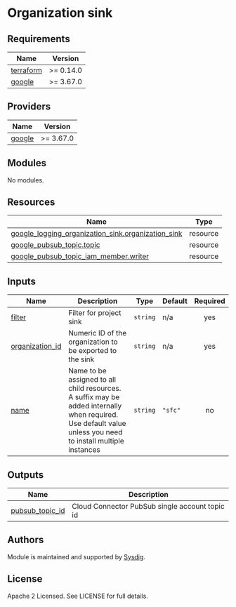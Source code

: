 # Organization sink

<!-- BEGINNING OF PRE-COMMIT-TERRAFORM DOCS HOOK -->
## Requirements

| Name | Version |
|------|---------|
| <a name="requirement_terraform"></a> [terraform](#requirement\_terraform) | >= 0.14.0 |
| <a name="requirement_google"></a> [google](#requirement\_google) | >= 3.67.0 |

## Providers

| Name | Version |
|------|---------|
| <a name="provider_google"></a> [google](#provider\_google) | >= 3.67.0 |

## Modules

No modules.

## Resources

| Name | Type |
|------|------|
| [google_logging_organization_sink.organization_sink](https://registry.terraform.io/providers/hashicorp/google/latest/docs/resources/logging_organization_sink) | resource |
| [google_pubsub_topic.topic](https://registry.terraform.io/providers/hashicorp/google/latest/docs/resources/pubsub_topic) | resource |
| [google_pubsub_topic_iam_member.writer](https://registry.terraform.io/providers/hashicorp/google/latest/docs/resources/pubsub_topic_iam_member) | resource |

## Inputs

| Name | Description | Type | Default | Required |
|------|-------------|------|---------|:--------:|
| <a name="input_filter"></a> [filter](#input\_filter) | Filter for project sink | `string` | n/a | yes |
| <a name="input_organization_id"></a> [organization\_id](#input\_organization\_id) | Numeric ID of the organization to be exported to the sink | `string` | n/a | yes |
| <a name="input_name"></a> [name](#input\_name) | Name to be assigned to all child resources. A suffix may be added internally when required. Use default value unless you need to install multiple instances | `string` | `"sfc"` | no |

## Outputs

| Name | Description |
|------|-------------|
| <a name="output_pubsub_topic_id"></a> [pubsub\_topic\_id](#output\_pubsub\_topic\_id) | Cloud Connector PubSub single account topic id |
<!-- END OF PRE-COMMIT-TERRAFORM DOCS HOOK -->

## Authors

Module is maintained and supported by [Sysdig](https://github.com/sysdiglabs/terraform-google-cloudvision).

## License

Apache 2 Licensed. See LICENSE for full details.
